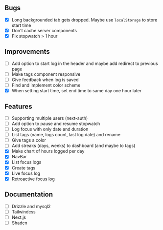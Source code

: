 ## Bugs

- [x] Long backgrounded tab gets dropped. Maybe use `localStorage` to store start time
- [x] Don't cache server components
- [x] Fix stopwatch > 1 hour

## Improvements

- [ ] Add option to start log in the header and maybe add redirect to previous page
- [ ] Make tags component responsive
- [ ] Give feedback when log is saved
- [ ] Find and implement color scheme
- [x] When setting start time, set end time to same day one hour later

## Features

- [ ] Supporting multiple users (next-auth)
- [ ] Add option to pause and resume stopwatch
- [ ] Log focus with only date and duration
- [ ] List tags (name, logs count, last log date) and rename
- [ ] Give tags a color
- [ ] Add streaks (days, weeks) to dashboard (and maybe to tags)
- [x] Make chart of hours logged per day
- [x] NavBar
- [x] List focus logs
- [x] Create tags
- [x] Live focus log
- [x] Retroactive focus log

## Documentation

- [ ] Drizzle and mysql2
- [ ] Tailwindcss
- [ ] Next.js
- [ ] Shadcn
